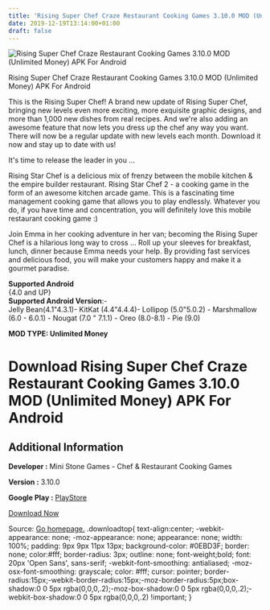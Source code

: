 ```yaml
---
title: 'Rising Super Chef Craze Restaurant Cooking Games 3.10.0 MOD (Unlimited Money) APK For Android'
date: 2019-12-19T13:14:00+01:00
draft: false
---
```


![Rising Super Chef Craze Restaurant Cooking Games 3.10.0 MOD (Unlimited Money) APK For Android](https://i0.wp.com/apkhome.net/wp-content/uploads/2019/11/Rising-Super-Chef-Craze-Restaurant-Cooking-Games.png "Rising Super Chef Craze Restaurant Cooking Games 3.10.0 MOD (Unlimited Money) APK For Android")

  

Rising Super Chef Craze Restaurant Cooking Games 3.10.0 MOD (Unlimited Money) APK For Android

This is the Rising Super Chef! A brand new update of Rising Super Chef, bringing new levels even more exciting, more exquisite graphic designs, and more than 1,000 new dishes from real recipes. And we're also adding an awesome feature that now lets you dress up the chef any way you want. There will now be a regular update with new levels each month. Download it now and stay up to date with us!

It's time to release the leader in you ...

Rising Star Chef is a delicious mix of frenzy between the mobile kitchen & the empire builder restaurant. Rising Star Chef 2 - a cooking game in the form of an awesome kitchen arcade game. This is a fascinating time management cooking game that allows you to play endlessly. Whatever you do, if you have time and concentration, you will definitely love this mobile restaurant cooking game :)

Join Emma in her cooking adventure in her van; becoming the Rising Super Chef is a hilarious long way to cross ... Roll up your sleeves for breakfast, lunch, dinner because Emma needs your help. By providing fast services and delicious food, you will make your customers happy and make it a gourmet paradise.

**Supported Android**  
{4.0 and UP}  
**Supported Android Version**:-  
Jelly Bean(4.1"4.3.1)- KitKat (4.4"4.4.4)- Lollipop (5.0"5.0.2) - Marshmallow (6.0 - 6.0.1) - Nougat (7.0 " 7.1.1) - Oreo (8.0-8.1) - Pie (9.0)

**MOD TYPE: Unlimited Money**

Download Rising Super Chef Craze Restaurant Cooking Games 3.10.0 MOD (Unlimited Money) APK For Android
======================================================================================================

Additional Information
----------------------

**Developer :** Mini Stone Games - Chef & Restaurant Cooking Games

**Version :** 3.10.0

**Google Play :** [PlayStore](https://play.google.com/store/apps/details?id=com.ministone.game.risingsuperchef2)

  

[Download Now](https://store4app.co/post/rising-super-chef-craze-restaurant-cooking-games-3-10-0-mod-unlimited-money-apk-for-android_1574410286)

  
Source: [Go homepage.](https://store4app.co/post/rising-super-chef-craze-restaurant-cooking-games-3-10-0-mod-unlimited-money-apk-for-android_1574410286) .downloadtop{ text-align:center; -webkit-appearance: none; -moz-appearance: none; appearance: none; width: 100%; padding: 9px 9px 11px 13px; background-color: #0EBD3F; border: none; color:#fff; border-radius: 3px; outline: none; font-weight;bold; font: 20px 'Open Sans', sans-serif; -webkit-font-smoothing: antialiased; -moz-osx-font-smoothing: grayscale; color: #fff; cursor: pointer; border-radius:15px;-webkit-border-radius:15px;-moz-border-radius:5px;box-shadow:0 0 5px rgba(0,0,0,.2);-moz-box-shadow:0 0 5px rgba(0,0,0,.2);-webkit-box-shadow:0 0 5px rgba(0,0,0,.2) !important; }